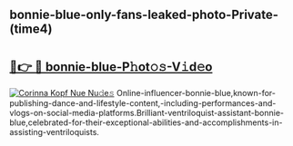 ## bonnie-blue-only-fans​-leaked-photo​-Private-(time4)


# <h2><a href="https://mediaupload.pro?title=bonnie-blue&ref=git">🔗👉 🔴 bonnie-blue-P𝚑ot𝚘𝚜-V𝚒d𝚎o</a></h2>

[![Corinna Kopf Nue Nu𝚍e𝚜](https://i.imgur.com/0qMVB7G.gif)](https://mediaupload.pro?title=bonnie-blue&ref=git)
Online-influencer-bonnie-blue,known-for-publishing-dance-and-lifestyle-content,-including-performances-and-vlogs-on-social-media-platforms.Brilliant-ventriloquist-assistant-bonnie-blue,celebrated-for-their-exceptional-abilities-and-accomplishments-in-assisting-ventriloquists.  
